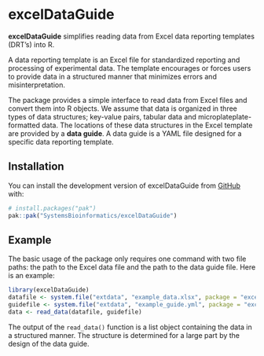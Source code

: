 
<!-- README.md is generated from README.Rmd. Please edit that file -->

# excelDataGuide

<!-- badges: start -->
<!-- badges: end -->

**excelDataGuide** simplifies reading data from Excel data reporting
templates (DRT’s) into R.

A data reporting template is an Excel file for standardized reporting
and processing of experimental data. The template encourages or forces
users to provide data in a structured manner that minimizes errors and
misinterpretation.

The package provides a simple interface to read data from Excel files
and convert them into R objects. We assume that data is organized in
three types of data structures; key-value pairs, tabular data and
microplateplate-formatted data. The locations of these data structures
in the Excel template are provided by a **data guide**. A data guide is
a YAML file designed for a specific data reporting template.

## Installation

You can install the development version of excelDataGuide from
[GitHub](https://github.com/) with:

``` r
# install.packages("pak")
pak::pak("SystemsBioinformatics/excelDataGuide")
```

## Example

The basic usage of the package only requires one command with two file
paths: the path to the Excel data file and the path to the data guide
file. Here is an example:

``` r
library(excelDataGuide)
datafile <- system.file("extdata", "example_data.xlsx", package = "excelDataGuide")
guidefile <- system.file("extdata", "example_guide.yml", package = "excelDataGuide")
data <- read_data(datafile, guidefile)
```

The output of the `read_data()` function is a list object containing the
data in a structured manner. The structure is determined for a large
part by the design of the data guide.
